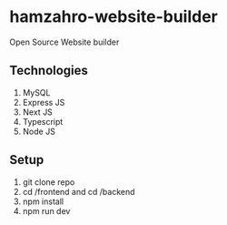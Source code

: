 # hamzahro-website-builder
Open Source Website builder

## Technologies
1. MySQL
4. Express JS
5. Next JS
6. Typescript
7. Node JS

## Setup
1. git clone repo
2. cd /frontend and cd /backend
3. npm install
4. npm run dev
